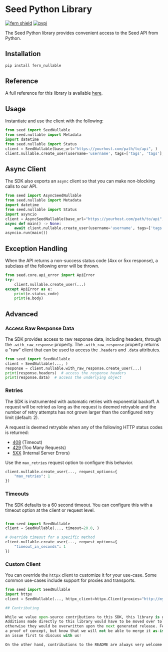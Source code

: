 # Seed Python Library

[![fern shield](https://img.shields.io/badge/%F0%9F%8C%BF-Built%20with%20Fern-brightgreen)](https://buildwithfern.com?utm_source=github&utm_medium=github&utm_campaign=readme&utm_source=Seed%2FPython)
[![pypi](https://img.shields.io/pypi/v/fern_nullable)](https://pypi.python.org/pypi/fern_nullable)

The Seed Python library provides convenient access to the Seed API from Python.

## Installation

```sh
pip install fern_nullable
```

## Reference

A full reference for this library is available [here](./reference.md).

## Usage

Instantiate and use the client with the following:

```python
from seed import SeedNullable
from seed.nullable import Metadata
import datetime
from seed.nullable import Status
client = SeedNullable(base_url="https://yourhost.com/path/to/api", )
client.nullable.create_user(username='username', tags=['tags', 'tags'], metadata=Metadata(created_at=datetime.datetime.fromisoformat("2024-01-15 09:30:00+00:00", ), updated_at=datetime.datetime.fromisoformat("2024-01-15 09:30:00+00:00", ), avatar='avatar', activated=True, status=Status(), values={'values': 'values'}, ), avatar='avatar', )
```

## Async Client

The SDK also exports an `async` client so that you can make non-blocking calls to our API.

```python
from seed import AsyncSeedNullable
from seed.nullable import Metadata
import datetime
from seed.nullable import Status
import asyncio
client = AsyncSeedNullable(base_url="https://yourhost.com/path/to/api", )
async def main() -> None:
    await client.nullable.create_user(username='username', tags=['tags', 'tags'], metadata=Metadata(created_at=datetime.datetime.fromisoformat("2024-01-15 09:30:00+00:00", ), updated_at=datetime.datetime.fromisoformat("2024-01-15 09:30:00+00:00", ), avatar='avatar', activated=True, status=Status(), values={'values': 'values'}, ), avatar='avatar', )
asyncio.run(main())
```

## Exception Handling

When the API returns a non-success status code (4xx or 5xx response), a subclass of the following error
will be thrown.

```python
from seed.core.api_error import ApiError
try:
    client.nullable.create_user(...)
except ApiError as e:
    print(e.status_code)
    print(e.body)
```

## Advanced

### Access Raw Response Data

The SDK provides access to raw response data, including headers, through the `.with_raw_response` property.
The `.with_raw_response` property returns a "raw" client that can be used to access the `.headers` and `.data` attributes.

```python
from seed import SeedNullable
client = SeedNullable(..., )
response = client.nullable.with_raw_response.create_user(...)
print(response.headers)  # access the response headers
print(response.data)  # access the underlying object
```

### Retries

The SDK is instrumented with automatic retries with exponential backoff. A request will be retried as long
as the request is deemed retryable and the number of retry attempts has not grown larger than the configured
retry limit (default: 2).

A request is deemed retryable when any of the following HTTP status codes is returned:

- [408](https://developer.mozilla.org/en-US/docs/Web/HTTP/Status/408) (Timeout)
- [429](https://developer.mozilla.org/en-US/docs/Web/HTTP/Status/429) (Too Many Requests)
- [5XX](https://developer.mozilla.org/en-US/docs/Web/HTTP/Status/500) (Internal Server Errors)

Use the `max_retries` request option to configure this behavior.

```python
client.nullable.create_user(..., request_options={
    "max_retries": 1
})
```

### Timeouts

The SDK defaults to a 60 second timeout. You can configure this with a timeout option at the client or request level.

```python

from seed import SeedNullable
client = SeedNullable(..., timeout=20.0, )

# Override timeout for a specific method
client.nullable.create_user(..., request_options={
    "timeout_in_seconds": 1
})
```

### Custom Client

You can override the `httpx` client to customize it for your use-case. Some common use-cases include support for proxies
and transports.

```python
from seed import SeedNullable
import httpx
client = SeedNullable(..., httpx_client=httpx.Client(proxies="http://my.test.proxy.example.com", transport=httpx.HTTPTransport(local_address="0.0.0.0"), ))```

## Contributing

While we value open-source contributions to this SDK, this library is generated programmatically.
Additions made directly to this library would have to be moved over to our generation code,
otherwise they would be overwritten upon the next generated release. Feel free to open a PR as
a proof of concept, but know that we will not be able to merge it as-is. We suggest opening
an issue first to discuss with us!

On the other hand, contributions to the README are always very welcome!
